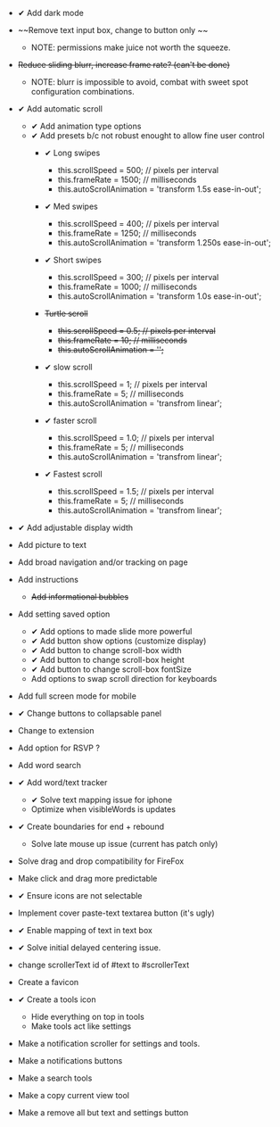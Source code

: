 - ✔ Add dark mode
- ~~Remove text input box, change to button only ~~
    - NOTE: permissions make juice not worth the squeeze.
- ~~Reduce sliding blurr, increase frame rate? (can't be done)~~
    - NOTE: blurr is impossible to avoid, combat with sweet 
            spot configuration combinations.
- ✔ Add automatic scroll
    - ✔ Add animation type options
    - ✔ Add presets b/c not robust enought to allow fine user control
        - ✔ Long swipes 
            - this.scrollSpeed = 500; // pixels per interval
            - this.frameRate = 1500; // milliseconds
            - this.autoScrollAnimation = 'transform 1.5s ease-in-out';

        - ✔ Med swipes
            - this.scrollSpeed = 400; // pixels per interval
            - this.frameRate = 1250; // milliseconds
            - this.autoScrollAnimation = 'transform 1.250s ease-in-out';

        - ✔ Short swipes
            - this.scrollSpeed = 300; // pixels per interval
            - this.frameRate = 1000; // milliseconds
            - this.autoScrollAnimation = 'transform 1.0s ease-in-out';

        -  ~~Turtle scroll~~
            - ~~this.scrollSpeed = 0.5; // pixels per interval~~
            - ~~this.frameRate = 10; // milliseconds~~
            - ~~this.autoScrollAnimation = '';~~

        - ✔ slow scroll
            - this.scrollSpeed = 1; // pixels per interval
            - this.frameRate = 5; // milliseconds
            - this.autoScrollAnimation = 'transfrom linear';

        - ✔ faster scroll
            - this.scrollSpeed = 1.0; // pixels per interval
            - this.frameRate = 5; // milliseconds
            - this.autoScrollAnimation = 'transfrom linear';

        - ✔ Fastest scroll
            - this.scrollSpeed = 1.5; // pixels per interval
            - this.frameRate = 5; // milliseconds
            - this.autoScrollAnimation = 'transfrom linear';

- ✔ Add adjustable display width
- Add picture to text
- Add broad navigation and/or tracking on page
- Add instructions
    - ~~Add informational bubbles~~
- Add setting saved option
    - ✔ Add options to made slide more powerful
    - ✔ Add button show options (customize display)
    - ✔ Add button to change scroll-box width 
    - ✔ Add button to change scroll-box height 
    - ✔ Add button to change scroll-box fontSize 
    - Add options to swap scroll direction for keyboards
- Add full screen mode for mobile
- ✔ Change buttons to collapsable panel
- Change to extension
- Add option for RSVP ?
- Add word search
- ✔ Add word/text tracker 
    - ✔ Solve text mapping issue for iphone
    - Optimize when visibleWords is updates
- ✔ Create boundaries for end + rebound
    - Solve late mouse up issue (current has patch only)
- Solve drag and drop compatibility for FireFox
- Make click and drag more predictable
- ✔ Ensure icons are not selectable 
- Implement cover paste-text textarea button (it's ugly)
- ✔ Enable mapping of text in text box
- ✔ Solve initial delayed centering issue.
- change scrollerText id of #text to #scrollerText
- Create a favicon
- ✔ Create a tools icon
    - Hide everything on top in tools
    - Make tools act like settings
- Make a notification scroller for settings and tools.
- Make a notifications buttons
- Make a search tools
- Make a copy current view tool
- Make a remove all but text and settings button